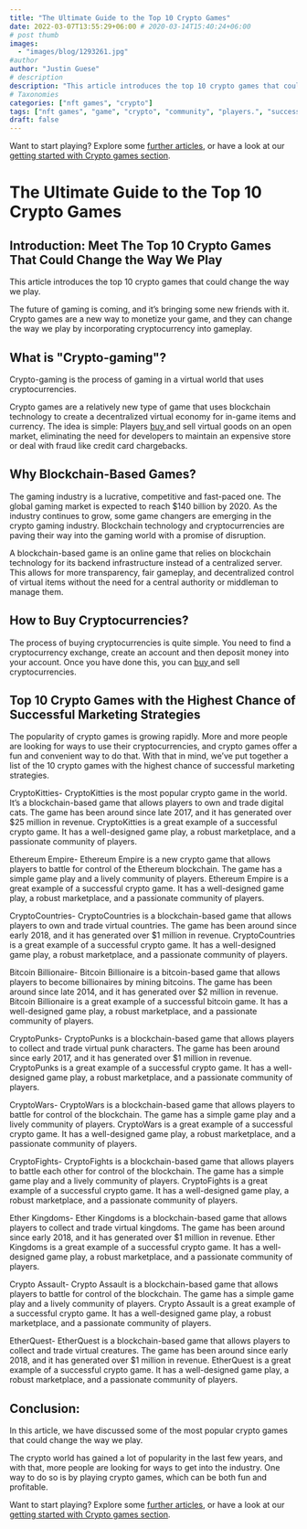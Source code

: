 ```yaml
---
title: "The Ultimate Guide to the Top 10 Crypto Games"
date: 2022-03-07T13:55:29+06:00 # 2020-03-14T15:40:24+06:00
# post thumb
images:
  - "images/blog/1293261.jpg"
#author
author: "Justin Guese"
# description
description: "This article introduces the top 10 crypto games that could change the way we play."
# Taxonomies
categories: ["nft games", "crypto"]
tags: ["nft games", "game", "crypto", "community", "players.", "successful", "players"]
draft: false
---
```



Want to start playing? Explore some [further articles](/blog/), or have a look at our [getting started with Crypto games section](/services/how-do-i-get-started/).

# The Ultimate Guide to the Top 10 Crypto Games

## Introduction: Meet The Top 10 Crypto Games That Could Change the Way We Play

This article introduces the top 10 crypto games that could change the way we play.

The future of gaming is coming, and it’s bringing some new friends with it. Crypto games are a new way to monetize your game, and they can change the way we play by incorporating cryptocurrency into gameplay.

## What is "Crypto-gaming"?

Crypto-gaming is the process of gaming in a virtual world that uses cryptocurrencies.

Crypto games are a relatively new type of game that uses blockchain technology to create a decentralized virtual economy for in-game items and currency. The idea is simple: Players [ buy ](https://accounts.binance.com/en/register?ref=37092355) and sell virtual goods on an open market, eliminating the need for developers to maintain an expensive store or deal with fraud like credit card chargebacks.

## Why Blockchain-Based Games?

The gaming industry is a lucrative, competitive and fast-paced one. The global gaming market is expected to reach $140 billion by 2020. As the industry continues to grow, some game changers are emerging in the crypto gaming industry. Blockchain technology and cryptocurrencies are paving their way into the gaming world with a promise of disruption.

A blockchain-based game is an online game that relies on blockchain technology for its backend infrastructure instead of a centralized server. This allows for more transparency, fair gameplay, and decentralized control of virtual items without the need for a central authority or middleman to manage them.

## How to Buy Cryptocurrencies?

The process of buying cryptocurrencies is quite simple. You need to find a cryptocurrency exchange, create an account and then deposit money into your account. Once you have done this, you can [ buy ](https://accounts.binance.com/en/register?ref=37092355) and sell cryptocurrencies.

## Top 10 Crypto Games with the Highest Chance of Successful Marketing Strategies

The popularity of crypto games is growing rapidly. More and more people are looking for ways to use their cryptocurrencies, and crypto games offer a fun and convenient way to do that. With that in mind, we’ve put together a list of the 10 crypto games with the highest chance of successful marketing strategies.

CryptoKitties- CryptoKitties is the most popular crypto game in the world. It’s a blockchain-based game that allows players to own and trade digital cats. The game has been around since late 2017, and it has generated over $25 million in revenue. CryptoKitties is a great example of a successful crypto game. It has a well-designed game play, a robust marketplace, and a passionate community of players. 

Ethereum Empire- Ethereum Empire is a new crypto game that allows players to battle for control of the Ethereum blockchain. The game has a simple game play and a lively community of players. Ethereum Empire is a great example of a successful crypto game. It has a well-designed game play, a robust marketplace, and a passionate community of players.

CryptoCountries- CryptoCountries is a blockchain-based game that allows players to own and trade virtual countries. The game has been around since early 2018, and it has generated over $1 million in revenue. CryptoCountries is a great example of a successful crypto game. It has a well-designed game play, a robust marketplace, and a passionate community of players.

 Bitcoin Billionaire- Bitcoin Billionaire is a bitcoin-based game that allows players to become billionaires by mining bitcoins. The game has been around since late 2014, and it has generated over $2 million in revenue. Bitcoin Billionaire is a great example of a successful bitcoin game. It has a well-designed game play, a robust marketplace, and a passionate community of players. 

CryptoPunks- CryptoPunks is a blockchain-based game that allows players to collect and trade virtual punk characters. The game has been around since early 2017, and it has generated over $1 million in revenue. CryptoPunks is a great example of a successful crypto game. It has a well-designed game play, a robust marketplace, and a passionate community of players.

CryptoWars- CryptoWars is a blockchain-based game that allows players to battle for control of the blockchain. The game has a simple game play and a lively community of players. CryptoWars is a great example of a successful crypto game. It has a well-designed game play, a robust marketplace, and a passionate community of players. 

CryptoFights- CryptoFights is a blockchain-based game that allows players to battle each other for control of the blockchain. The game has a simple game play and a lively community of players. CryptoFights is a great example of a successful crypto game. It has a well-designed game play, a robust marketplace, and a passionate community of players.

Ether Kingdoms- Ether Kingdoms is a blockchain-based game that allows players to collect and trade virtual kingdoms. The game has been around since early 2018, and it has generated over $1 million in revenue. Ether Kingdoms is a great example of a successful crypto game. It has a well-designed game play, a robust marketplace, and a passionate community of players. 

 Crypto Assault-  Crypto Assault is a blockchain-based game that allows players to battle for control of the blockchain. The game has a simple game play and a lively community of players. Crypto Assault is a great example of a successful crypto game. It has a well-designed game play, a robust marketplace, and a passionate community of players.

 EtherQuest- EtherQuest is a blockchain-based game that allows players to collect and trade virtual creatures. The game has been around since early 2018, and it has generated over $1 million in revenue. EtherQuest is a great example of a successful crypto game. It has a well-designed game play, a robust marketplace, and a passionate community of players.

## Conclusion:

In this article, we have discussed some of the most popular crypto games that could change the way we play.

The crypto world has gained a lot of popularity in the last few years, and with that, more people are looking for ways to get into the industry. One way to do so is by playing crypto games, which can be both fun and profitable. 

Want to start playing? Explore some [further articles](/blog/), or have a look at our [getting started with Crypto games section](/services/how-do-i-get-started/).

